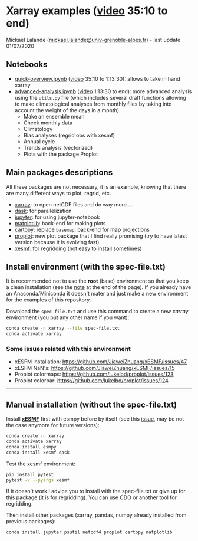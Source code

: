 

# Xarray examples ([video](https://www.youtube.com/watch?v=Gb0smIc1VpM) 35:10 to end)

Mickaël Lalande (mickael.lalande@univ-grenoble-alpes.fr) - last update 01/07/2020

## Notebooks
- [quick-overview.ipynb](https://github.com/mickaellalande/MC-Toolkit/blob/master/conda_environment_xarray_xesmf_proplot/xarray/quick-overview.ipynb) ([video](https://www.youtube.com/watch?v=Gb0smIc1VpM) 35:10 to 1:13:30): allows to take in hand xarray
- [advanced-analysis.ipynb](https://github.com/mickaellalande/MC-Toolkit/blob/master/conda_environment_xarray_xesmf_proplot/xarray/advanced-analysis.ipynb) ([video](https://www.youtube.com/watch?v=Gb0smIc1VpM) 1:13:30 to end): more advanced analysis using the `utils.py` file (which includes several draft functions allowing to make climatological analyses from monthly files by taking into account the weight of the days in a month)
  - Make an ensemble mean
  - Check monthly data
  - Climatology
  - Bias analyses (regrid obs with xesmf)
  - Annual cycle
  - Trends analysis (vectorized)
  - Plots with the package Proplot

## Main packages descriptions

All these packages are not necessary, it is an example, knowing that there are many different ways to plot, regrid, etc.

- [xarray](http://xarray.pydata.org/en/stable/): to open netCDF files and do way more....
- [dask](https://dask.org/): for parallelization
- [jupyter](https://jupyter.org/): for using jupyter-notebook
- [matplotlib](https://matplotlib.org/): back-end for making plots
- [cartopy](https://scitools.org.uk/cartopy/docs/latest/): replace `basemap`, back-end for map projections
- [proplot](https://proplot.readthedocs.io/en/latest/): new plot package that I find really promising (try to have latest version because it is evolving fast)
- [xesmf](https://xesmf.readthedocs.io/en/latest/): for regridding (not easy to install sometimes)

## Install environment (with the spec-file.txt)

It is recommended not to use the **root** (base) environment so that you keep a clean installation (see the [note](https://conda-forge.org/docs/user/introduction.html) at the end of the page). If you already have an Anaconda/Miniconda it doesn't mater and just make a new environment for the examples of this repository.

Download the `spec-file.txt` and use this command to create a new *xarray* environment (you put any other name if you want):
```bash
conda create -n xarray --file spec-file.txt
conda activate xarray
```

### Some issues related with this environment

- xESFM installation: https://github.com/JiaweiZhuang/xESMF/issues/47
- xESFM NaN's: https://github.com/JiaweiZhuang/xESMF/issues/15
- Proplot colormaps: https://github.com/lukelbd/proplot/issues/123
- Proplot colorbar: https://github.com/lukelbd/proplot/issues/124

------

## Manual installation (without the spec-file.txt)

Install [**xESMF**](https://xesmf.readthedocs.io/en/latest/) first with esmpy before by itself (see this [issue](https://github.com/JiaweiZhuang/xESMF/issues/47), may be not the case anymore for future versions):
```bash
conda create -n xarray  
conda activate xarray  
conda install esmpy  
conda install xesmf dask  
```
  Test the xesmf environment:  
```bash
pip install pytest  
pytest -v --pyargs xesmf  
```
If it doesn't work I advice you to install with the spec-file.txt or give up for this package (it is for regridding). You can use CDO or another tool for regridding.

Then install other packages (xarray, pandas, numpy already installed from previous packages): 
```bash 
conda install jupyter psutil netcdf4 proplot cartopy matplotlib 
```
